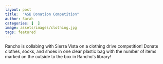 ```yaml
---
layout: post
title:  "ASB Donation Competition"
author: Sarah
categories: [  ]
image: assets/images/clothing.jpg
tags: featured
---
```



Rancho is collabing with Sierra Vista on a clothing drive competition! Donate clothes, socks, and shoes in one clear plastic bag with the number of items marked on the outside to the box in Rancho's library!

